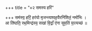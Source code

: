 +++
title = "०२ समस्य हरिं"

+++
सम॑स्य॒ हरिं॒ हर॑यो मृजन्त्यश्वह॒यैरनि॑शितं॒ नमो॑भिः ।  
आ ति॑ष्ठति॒ रथ॒मिन्द्र॑स्य॒ सखा॑ वि॒द्वाँ ए॑ना सुम॒तिं या॒त्यच्छ॑ ॥